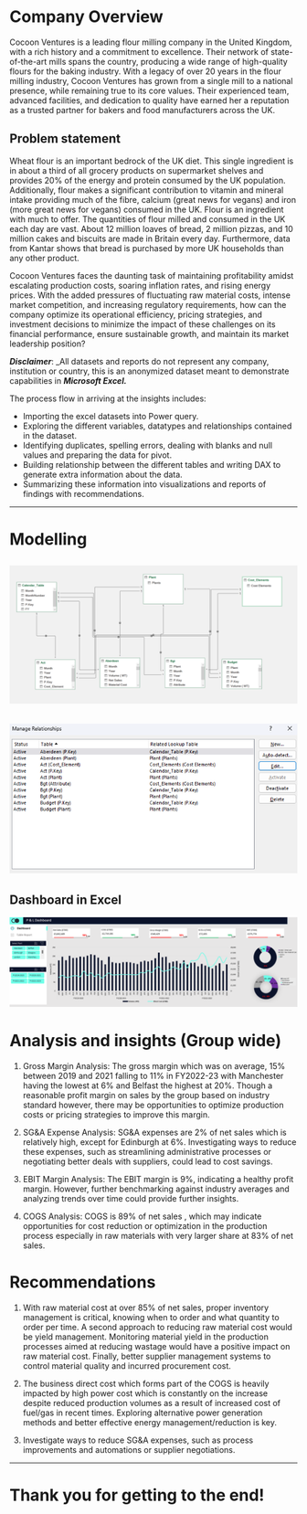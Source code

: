 # Company Overview
Cocoon Ventures is a leading flour milling company in the United Kingdom, with a rich history and a commitment to excellence. Their network of state-of-the-art mills spans the country, producing a wide range of high-quality flours for the baking industry. With a legacy of over 20 years in the flour milling industry, Cocoon Ventures has grown from a single mill to a national presence, while remaining true to its core values. Their experienced team, advanced facilities, and dedication to quality have earned her a reputation as a trusted partner for bakers and food manufacturers across the UK.

## Problem statement
Wheat flour is an important bedrock of the UK diet. This single ingredient is in about a third of all grocery products on supermarket shelves and provides 20% of the energy and protein consumed by the UK population. Additionally, flour makes a significant contribution to vitamin and mineral intake providing much of the fibre, calcium (great news for vegans) and iron (more great news for vegans) consumed in the UK. Flour is an ingredient with much to offer. The quantities of flour milled and consumed in the UK each day are vast. About 12 million loaves of bread, 2 million pizzas, and 10 million cakes and biscuits are made in Britain every day. Furthermore, data from Kantar shows that bread is purchased by more UK households than any other product. 

Cocoon Ventures faces the daunting task of maintaining profitability amidst escalating production costs, soaring inflation rates, and rising energy prices. With the added pressures of fluctuating raw material costs, intense market competition, and increasing regulatory requirements, how can the company optimize its operational efficiency, pricing strategies, and investment decisions to minimize the impact of these challenges on its financial performance, ensure sustainable growth, and maintain its market leadership position?



**_Disclaimer_**: _All datasets and reports do not represent any company, institution or country, this is an anonymized dataset meant to demonstrate capabilities in ***Microsoft Excel.***


The process flow in arriving at the insights includes:
- Importing the excel datasets into Power query.
- Exploring the different variables, datatypes and relationships contained in the dataset.
- Identifying duplicates, spelling errors, dealing with blanks and null values and preparing the data for pivot.
- Building relationship between the different tables and writing DAX to generate extra information about the data.
- Summarizing these information into visualizations and reports of findings with recommendations.
---



# Modelling

![](data_model.png)  
---
![](Modelling.png) 
---


## Dashboard in Excel
![](Fin_dashboard.png)



# Analysis and insights (Group wide)
1. Gross Margin Analysis: The gross margin which was on average, 15% between 2019 and 2021 falling to 11% in FY2022-23 with Manchester having the lowest at 6% and Belfast the highest at 20%. Though a reasonable profit margin on sales by the group based on industry standard however, there may be opportunities to optimize production costs or pricing strategies to improve this margin.

2. SG&A Expense Analysis: SG&A expenses are 2% of net sales which is relatively high, except for Edinburgh at 6%. Investigating ways to reduce these expenses, such as streamlining administrative processes or negotiating better deals with suppliers, could lead to cost savings.

3. EBIT Margin Analysis: The EBIT margin is 9%, indicating a healthy profit margin. However, further benchmarking against industry averages and analyzing trends over time could provide further insights.

4. COGS Analysis: COGS is 89% of net sales , which may indicate opportunities for cost reduction or optimization in the production process especially in raw materials with very larger share at 83% of net sales.




# Recommendations
1. With raw material cost at over 85% of net sales, proper inventory management is critical, knowing when to order and what quantity to order per time. A second approach to reducing raw material cost would be yield management. Monitoring material yield in the production processes aimed at reducing wastage would have a positive impact on raw material cost. Finally, better supplier management systems to control material quality and incurred procurement cost.

2. The business direct cost which forms part of the COGS is heavily impacted by high power cost which is constantly on the increase despite reduced production volumes as a result of increased cost of fuel/gas in recent times. Exploring alternative power generation methods and better effective energy management/reduction is key.

3. Investigate ways to reduce SG&A expenses, such as process improvements and automations or supplier negotiations.


---

# Thank you for getting to the end!
